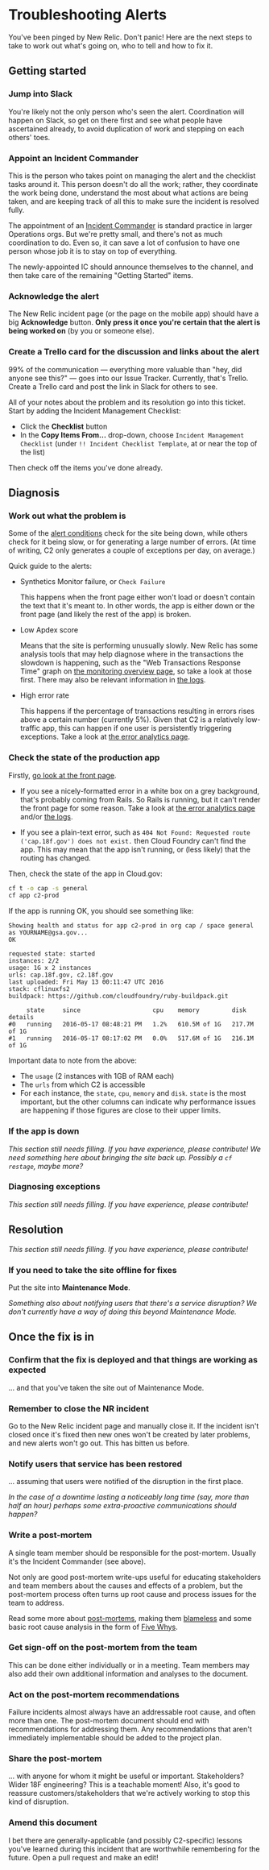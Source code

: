 # Troubleshooting Alerts

You've been pinged by New Relic. Don't panic! Here are the next steps to
take to work out what's going on, who to tell and how to fix it.

## Getting started

### Jump into Slack

You're likely not the only person who's seen the alert. Coordination will
happen on Slack, so get on there first and see what people have ascertained
already, to avoid duplication of work and stepping on each others' toes.

### Appoint an Incident Commander

This is the person who takes point on managing the alert and the checklist
tasks around it. This person doesn't do all the work; rather, they coordinate
the work being done, understand the most about what actions are
being taken, and are keeping track of all this to make sure the incident is
resolved fully.

The appointment of an [Incident Commander](https://speakerdeck.com/alicegoldfuss/nrrd-911-ic-me-the-incident-commander-role)
is standard practice in larger Operations orgs. But we're pretty small, and
there's not as much coordination to do. Even so, it can save a lot of confusion
to have one person whose job it is to stay on top of everything.

The newly-appointed IC should announce themselves to the channel, and then take
care of the remaining "Getting Started" items.

### Acknowledge the alert

The New Relic incident page (or the page on the mobile app) should have a
big **Acknowledge** button. **Only press it once you're certain that the
alert is being worked on** (by you or someone else).

### Create a Trello card for the discussion and links about the alert

99% of the communication — everything more valuable than "hey, did
anyone see this?" — goes into our Issue Tracker. Currently, that's Trello.
Create a Trello card and post the link in Slack for others to see.

All of your notes about the problem and its resolution go into this ticket.
Start by adding the Incident Management Checklist:

 * Click the **Checklist** button
 * In the **Copy Items From...** drop-down, choose `Incident Management Checklist`
 (under `!! Incident Checklist Template`, at or near the top of the list)

Then check off the items you've done already.

## Diagnosis

### Work out what the problem is

Some of the [alert conditions](https://alerts.newrelic.com/accounts/921394/policies/34)
check for the site being down, while others check for it being slow, or for
generating a large number of errors. (At time of writing, C2 only generates
a couple of exceptions per day, on average.)

Quick guide to the alerts:

  * Synthetics Monitor failure, or `Check Failure`

    This happens when the front page either won't load or doesn't contain the
    text that it's meant to. In other words, the app is either down or the front
    page (and likely the rest of the app) is broken.

  * Low Apdex score

    Means that the site is performing unusually slowly. New Relic has some
    analysis tools that may help diagnose where in the transactions the
    slowdown is happening, such as the "Web Transactions Response Time" graph
    on [the monitoring overview page](https://rpm.newrelic.com/accounts/921394/applications/5480870),
    so take a look at those first. There may also be relevant information in
    [the logs](https://logs.cloud.gov/).

  * High error rate

    This happens if the percentage of transactions resulting in errors rises
    above a certain number (currently 5%). Given that C2 is a relatively
    low-traffic app, this can happen if one user is persistently triggering
    exceptions. Take a look at [the error analytics page](https://rpm.newrelic.com/accounts/921394/applications/5480870/filterable_errors#/heatmap?top_facet=transactionUiName&barchart=barchart&_k=t9mzsc).

### Check the state of the production app

Firstly, [go look at the front page](https://cap.18f.gov/).

  * If you see a nicely-formatted error in a white box on a grey background,
  that's probably coming from Rails. So Rails is running, but it can't render
  the front page for some reason. Take a look at [the error analytics page](https://rpm.newrelic.com/accounts/921394/applications/5480870/filterable_errors#/heatmap?top_facet=transactionUiName&barchart=barchart&_k=t9mzsc) and/or [the logs](https://logs.cloud.gov/).

  * If you see a plain-text error, such as `404 Not Found: Requested route
  ('cap.18f.gov') does not exist.` then Cloud Foundry can't find the app. This
  may mean that the app isn't running, or (less likely) that the routing has
  changed.

Then, check the state of the app in Cloud.gov:

```sh
cf t -o cap -s general
cf app c2-prod
```

If the app is running OK, you should see something like:

```
Showing health and status for app c2-prod in org cap / space general as YOURNAME@gsa.gov...
OK

requested state: started
instances: 2/2
usage: 1G x 2 instances
urls: cap.18f.gov, c2.18f.gov
last uploaded: Fri May 13 00:11:47 UTC 2016
stack: cflinuxfs2
buildpack: https://github.com/cloudfoundry/ruby-buildpack.git

     state     since                    cpu    memory         disk           details
#0   running   2016-05-17 08:48:21 PM   1.2%   610.5M of 1G   217.7M of 1G
#1   running   2016-05-17 08:17:02 PM   0.0%   517.6M of 1G   216.1M of 1G
```

Important data to note from the above:

  * The `usage` (2 instances with 1GB of RAM each)
  * The `urls` from which C2 is accessible
  * For each instance, the `state`, `cpu`, `memory` and `disk`. `state` is the
  most important, but the other columns can indicate why performance issues are
  happening if those figures are close to their upper limits.

### If the app is down

_This section still needs filling. If you have experience, please contribute!
We need something here about bringing the site back up. Possibly a `cf restage`,
maybe more?_

### Diagnosing exceptions

_This section still needs filling. If you have experience, please contribute!_

## Resolution

_This section still needs filling. If you have experience, please contribute!_

### If you need to take the site offline for fixes

Put the site into **Maintenance Mode**.

_Something also about notifying users that
there's a service disruption? We don't currently have a way of doing this
beyond Maintenance Mode._

## Once the fix is in

### Confirm that the fix is deployed and that things are working as expected

... and that you've taken the site out of Maintenance Mode.

### Remember to close the NR incident

Go to the New Relic incident page and manually close it.
If the incident isn't closed once it's fixed then new ones won't be created
by later problems, and new alerts won't go out. This has bitten us before.

### Notify users that service has been restored

... assuming that users were notified of the disruption in the first place.

_In the case of a downtime lasting a noticeably long time (say, more than half
an hour) perhaps some extra-proactive communications should happen?_

### Write a post-mortem

A single team member should be responsible for the post-mortem. Usually it's
the Incident Commander (see above).

Not only are good post-mortem write-ups useful for educating stakeholders and
team members about the causes and effects of a problem, but the post-mortem
process often turns up root cause and process issues for the team to address.

Read some more about [post-mortems](https://victorops.com/blog/post-mortem-reporting/),
making them [blameless](https://codeascraft.com/2012/05/22/blameless-postmortems/)
and some basic root cause analysis in the form of [Five Whys](https://www.mindtools.com/pages/article/newTMC_5W.htm).

### Get sign-off on the post-mortem from the team

This can be done either individually or in a meeting. Team members may also
add their own additional information and analyses to the document.

### Act on the post-mortem recommendations

Failure incidents almost always have an addressable root cause, and often more
than one. The post-mortem document should end with recommendations for addressing
them. Any recommendations that aren't immediately implementable should be added
to the project plan.

### Share the post-mortem

... with anyone for whom it might be useful or important. Stakeholders? Wider
18F engineering? This is a teachable moment! Also, it's good to reassure
customers/stakeholders that we're actively working to stop this kind of
disruption.

### Amend this document

I bet there are generally-applicable (and possibly C2-specific) lessons you've
learned during this incident that are worthwhile remembering for the future.
Open a pull request and make an edit!
